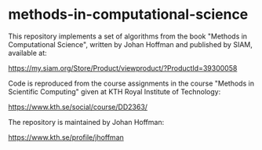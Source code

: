 # methods-in-computational-science
This repository implements a set of algorithms from the book "Methods in Computational Science", written by Johan Hoffman and published by SIAM, available at:

https://my.siam.org/Store/Product/viewproduct/?ProductId=39300058

Code is reproduced from the course assignments in the course "Methods in Scientific Computing" given at KTH Royal Institute of Technology: 

https://www.kth.se/social/course/DD2363/

The repository is maintained by Johan Hoffman:

https://www.kth.se/profile/jhoffman
